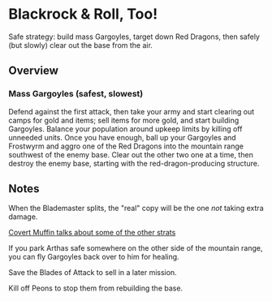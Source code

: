 # Blackrock & Roll, Too!

Safe strategy: build mass Gargoyles, target down Red Dragons, then safely (but slowly) clear out the base from the air.

## Overview

### Mass Gargoyles (safest, slowest)

Defend against the first attack, then take your army and start clearing out camps for gold and items; sell items for more gold, and start building Gargoyles. Balance your population around upkeep limits by killing off unneeded units. Once you have enough, ball up your Gargoyles and Frostwyrm and aggro one of the Red Dragons into the mountain range southwest of the enemy base. Clear out the other two one at a time, then destroy the enemy base, starting with the red-dragon-producing structure.

## Notes

When the Blademaster splits, the "real" copy will be the one _not_ taking extra damage.

[Covert Muffin talks about some of the other strats](https://youtu.be/R7nSDl3vnfs?t=1795)

If you park Arthas safe somewhere on the other side of the mountain range, you can fly Gargoyles back over to him for healing.

Save the Blades of Attack to sell in a later mission.

Kill off Peons to stop them from rebuilding the base.